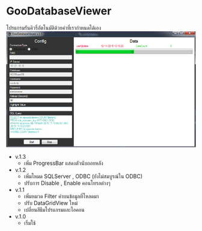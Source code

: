 # GooDatabaseViewer
โปรแกรมรันคิวรี่อัตโนมัติด้วยค่าที่เรากำหนดได้เอง
![alt tag](https://github.com/oofdui/GooDatabaseViewer/blob/master/SS.png)

* v.1.3
  * เพิ่ม ProgressBar แสดงตัวนับถอยหลัง
* v.1.2
  * เพิ่มโหมด SQLServer , ODBC (ยังไม่สมบูรณ์ใน ODBC)
  * ปรับการ Disable , Enable คอนโทรลต่างๆ
* v.1.1
  * เพิ่มหมวด Filter คำบนข้อมูลที่โหลดมา
  * ปรับ DataGridView ใหม่
  * เปลี่ยนสีธีมโปรแกรมและไอคอน
* v.1.0
  * เริ่มใช้
